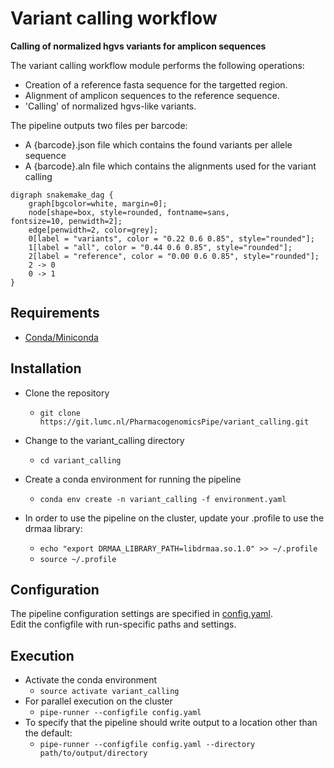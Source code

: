 # Variant calling workflow

**Calling of normalized hgvs variants for amplicon sequences**

The variant calling workflow module performs the following operations:  
- Creation of a reference fasta sequence for the targetted region.
- Alignment of amplicon sequences to the reference sequence.
- 'Calling' of normalized hgvs-like variants.

The pipeline outputs two files per barcode:
- A {barcode}.json file which contains the found variants per allele sequence
- A {barcode}.aln file  which contains the alignments used for the variant calling

```plantuml
digraph snakemake_dag {
    graph[bgcolor=white, margin=0];
    node[shape=box, style=rounded, fontname=sans,                 fontsize=10, penwidth=2];
    edge[penwidth=2, color=grey];
	0[label = "variants", color = "0.22 0.6 0.85", style="rounded"];
	1[label = "all", color = "0.44 0.6 0.85", style="rounded"];
	2[label = "reference", color = "0.00 0.6 0.85", style="rounded"];
	2 -> 0
	0 -> 1
}
```
   
## Requirements
- [Conda/Miniconda](https://conda.io/miniconda.html)  

## Installation
- Clone the repository
  - `git clone https://git.lumc.nl/PharmacogenomicsPipe/variant_calling.git`

- Change to the variant_calling directory
  - `cd variant_calling`

- Create a conda environment for running the pipeline
  - `conda env create -n variant_calling -f environment.yaml`

- In order to use the pipeline on the cluster, update your .profile to use the drmaa library:
  - `echo "export DRMAA_LIBRARY_PATH=libdrmaa.so.1.0" >> ~/.profile`
  - `source ~/.profile`

## Configuration
The pipeline configuration settings are specified in [config.yaml](config.yaml).  
Edit the configfile with run-specific paths and settings.  

## Execution
- Activate the conda environment
  - `source activate variant_calling`
- For parallel execution on the cluster
  - `pipe-runner --configfile config.yaml`
- To specify that the pipeline should write output to a location other than the default:
  - `pipe-runner --configfile config.yaml --directory path/to/output/directory`
         
